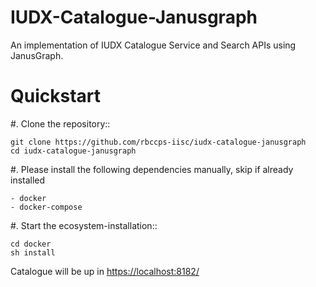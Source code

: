 # IUDX-Catalogue-Janusgraph
An implementation of IUDX Catalogue Service and Search APIs using JanusGraph.


Quickstart
========== 

#. Clone the repository::

    git clone https://github.com/rbccps-iisc/iudx-catalogue-janusgraph
    cd iudx-catalogue-janusgraph

#. Please install the following dependencies manually, skip if already installed

	- docker
	- docker-compose
    
#. Start the ecosystem-installation::

    cd docker
    sh install
    
Catalogue will be up in <https://localhost:8182/>
